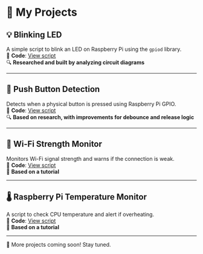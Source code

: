 # 🚀 My Projects  

## 💡 Blinking LED  
A simple script to blink an LED on Raspberry Pi using the `gpiod` library.  
🔗 **Code**: [View script](projects/blinking-led/blinking_led.py)  
🔍 **Researched and built by analyzing circuit diagrams**  

---

## 🔘 Push Button Detection  
Detects when a physical button is pressed using Raspberry Pi GPIO.  
🔗 **Code**: [View script](projects/push-button/button_press.py)  
🔍 **Based on research, with improvements for debounce and release logic**

---

## 📡 Wi-Fi Strength Monitor  
Monitors Wi-Fi signal strength and warns if the connection is weak.  
🔗 **Code**: [View script](projects/wifi-monitor/wifi_signal_monitor.py)  
📖 **Based on a tutorial**  

---

## 🌡️ Raspberry Pi Temperature Monitor  
A script to check CPU temperature and alert if overheating.  
🔗 **Code**: [View script](projects/pi-temp-monitor/temp_monitor.py)  
📖 **Based on a tutorial**  

---

📌 More projects coming soon! Stay tuned.  


